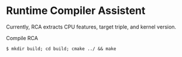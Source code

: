 # Runtime Compiler Assistent

Currently, RCA extracts CPU features, target triple, and kernel version.

Compile RCA
```
$ mkdir build; cd build; cmake ../ && make
```

